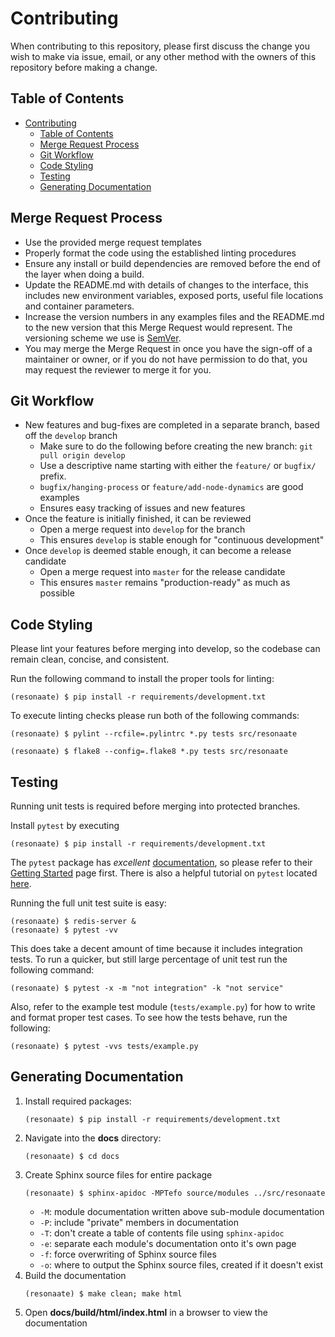 # Contributing

When contributing to this repository, please first discuss the change you wish to make via issue,
email, or any other method with the owners of this repository before making a change.

## Table of Contents

- [Contributing](#contributing)
   - [Table of Contents](#table-of-contents)
   - [Merge Request Process](#merge-request-process)
   - [Git Workflow](#git-workflow)
   - [Code Styling](#code-styling)
   - [Testing](#testing)
   - [Generating Documentation](#generating-documentation)

## Merge Request Process

- Use the provided merge request templates
- Properly format the code using the established linting procedures
- Ensure any install or build dependencies are removed before the end of the layer when doing a 
   build.
- Update the README.md with details of changes to the interface, this includes new environment 
   variables, exposed ports, useful file locations and container parameters.
- Increase the version numbers in any examples files and the README.md to the new version that this
   Merge Request would represent. The versioning scheme we use is [SemVer](http://semver.org/).
- You may merge the Merge Request in once you have the sign-off of a maintainer or owner, or if you 
   do not have permission to do that, you may request the reviewer to merge it for you.

## Git Workflow

- New features and bug-fixes are completed in a separate branch, based off the `develop` branch
  - Make sure to do the following before creating the new branch: `git pull origin develop`
  - Use a descriptive name starting with either the `feature/` or `bugfix/` prefix.
  - `bugfix/hanging-process` or `feature/add-node-dynamics` are good examples
  - Ensures easy tracking of issues and new features
- Once the feature is initially finished, it can be reviewed
  - Open a merge request into `develop` for the branch
  - This ensures `develop` is stable enough for "continuous development"
- Once `develop` is deemed stable enough, it can become a release candidate
  - Open a merge request into `master` for the release candidate
  - This ensures `master` remains "production-ready" as much as possible

## Code Styling

Please lint your features before merging into develop, so the codebase can remain clean, concise, and consistent.

Run the following command to install the proper tools for linting:

```shell
(resonaate) $ pip install -r requirements/development.txt
```

To execute linting checks please run both of the following commands:

```shell
(resonaate) $ pylint --rcfile=.pylintrc *.py tests src/resonaate
```

```shell
(resonaate) $ flake8 --config=.flake8 *.py tests src/resonaate
```

## Testing

Running unit tests is required before merging into protected branches.

Install `pytest` by executing 

```shell
(resonaate) $ pip install -r requirements/development.txt
```

The `pytest` package has *excellent* [documentation](https://docs.pytest.org/en/latest/), so please refer to their [Getting Started](https://docs.pytest.org/en/latest/getting-started.html#getstarted) page first. There is also a helpful tutorial on `pytest` located [here](https://realpython.com/pytest-python-testing/).

Running the full unit test suite is easy:

```shell
(resonaate) $ redis-server &
(resonaate) $ pytest -vv
```

This does take a decent amount of time because it includes integration tests. To run a quicker, but still large percentage of unit test run the following command:

```shell
(resonaate) $ pytest -x -m "not integration" -k "not service"
```

Also, refer to the example test module (`tests/example.py`) for how to write and format proper test cases.
To see how the tests behave, run the following:

```shell
(resonaate) $ pytest -vvs tests/example.py
```

## Generating Documentation

1. Install required packages:
   ```shell
   (resonaate) $ pip install -r requirements/development.txt
   ```
1. Navigate into the **docs** directory:
   ```shell
   (resonaate) $ cd docs
   ```
1. Create Sphinx source files for entire package
   ```shell
   (resonaate) $ sphinx-apidoc -MPTefo source/modules ../src/resonaate
   ```
   - `-M`: module documentation written above sub-module documentation
   - `-P`: include "private" members in documentation
   - `-T`: don't create a table of contents file using `sphinx-apidoc`
   - `-e`: separate each module's documentation onto it's own page
   - `-f`: force overwriting of Sphinx source files
   - `-o`: where to output the Sphinx source files, created if it doesn't exist
1. Build the documentation
   ```shell
   (resonaate) $ make clean; make html
   ```
1. Open **docs/build/html/index.html** in a browser to view the documentation
